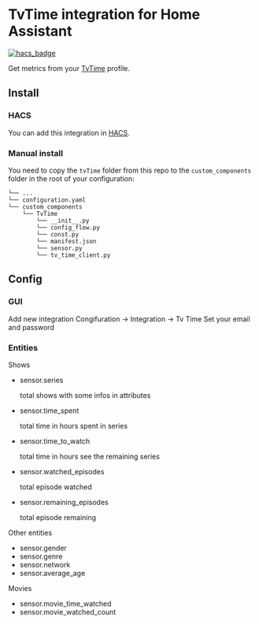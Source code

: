 # TvTime integration for Home Assistant

[![hacs_badge](https://img.shields.io/badge/HACS-Custom-orange.svg)](https://github.com/custom-components/hacs)

Get metrics from your [TvTime](https://www.tvtime.com/) profile.

## Install

### HACS 

You can add this integration in [HACS](https://github.com/custom-components/hacs).

### Manual install

You need to copy the `tvTime` folder from this repo to the `custom_components` folder in the root of your configuration:
```
└── ...
└── configuration.yaml
└── custom_components
    └── TvTime
        └── __init__.py
        └── config_flow.py
        └── const.py
        └── manifest.json
        └── sensor.py
        └── tv_time_client.py
```

## Config

### GUI

Add new integration Congifuration -> Integration -> Tv Time
Set your email and password

### Entities
Shows
- sensor.series

     total shows with some infos in attributes
- sensor.time_spent

     total time in hours spent in series
- sensor.time_to_watch

     total time in hours see the remaining series
- sensor.watched_episodes

     total episode watched
- sensor.remaining_episodes

     total episode remaining

Other entities
- sensor.gender
- sensor.genre
- sensor.network
- sensor.average_age

Movies
- sensor.movie_time_watched
- sensor.movie_watched_count